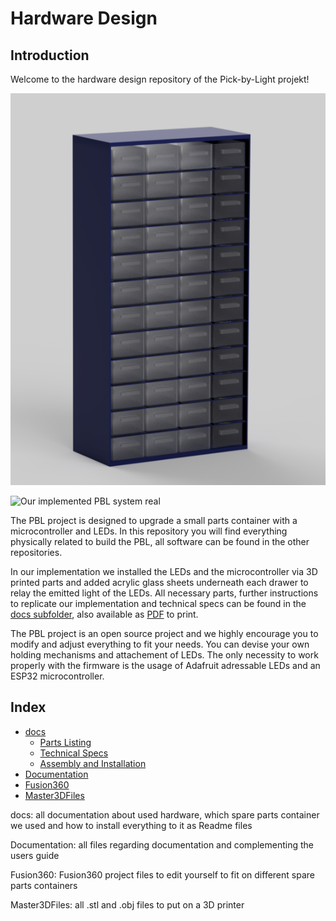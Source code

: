 # Hardware Design

## Introduction

Welcome to the hardware design repository of the Pick-by-Light projekt!

![Our implemented PBL system render](Documentation/Users%20Guide/Render/container.png)

![Our implemented PBL system real](Documentation/Users%20Guide/pictures/PBLDemoGif.gif)

The PBL project is designed to upgrade a small parts container with a microcontroller and LEDs.
In this repository you will find everything physically related to build the PBL, all software can be found in the other repositories.

In our implementation we installed the LEDs and the microcontroller via 3D printed parts and added acrylic glass sheets underneath each drawer to relay the emitted light of the LEDs. All necessary parts, further instructions to replicate our implementation and technical specs can be found in the [docs subfolder][docslink], also available as [PDF][UserGuidePDF] to print.

The PBL project is an open source project and we highly encourage you to modify and adjust everything to fit your needs. You can devise your own holding mechanisms and attachement of LEDs. The only necessity to work properly with the firmware is the usage of Adafruit adressable LEDs and an ESP32 microcontroller.

## Index

* [docs][docslink]
  - [Parts Listing](docs/PartsListingREADME.md)
  - [Technical Specs](docs/TechnicalSpecsREADME.md)
  - [Assembly and Installation](docs/AssemblyAndInstallationREADME.md)
* [Documentation][documentationlink]
* [Fusion360][fusionlink]
* [Master3DFiles][3dlink]

docs: all documentation about used hardware, which spare parts container we used and how to install everything to it as Readme files

Documentation: all files regarding documentation and complementing the users guide

Fusion360: Fusion360 project files to edit yourself to fit on different spare parts containers

Master3DFiles: all .stl and .obj files to put on a 3D printer


[docslink]:docs
[documentationlink]:Documentation
[fusionlink]:Fusion360
[3dlink]:Master3DFiles
[UserGuidePDF]:Documentation/PBL%20Users%20Guide.pdf